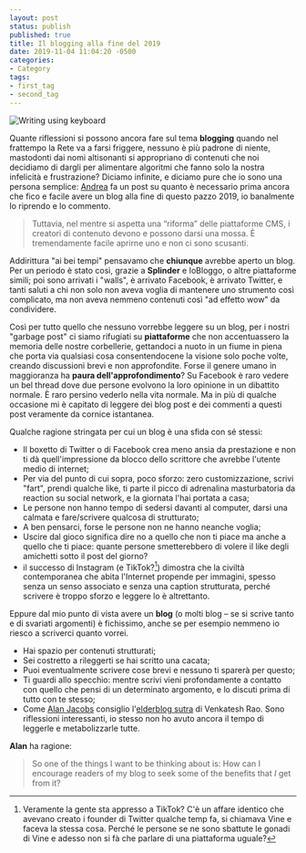```yaml
---
layout: post
status: publish
published: true
title: Il blogging alla fine del 2019
date: 2019-11-04 11:04:20 -0500
categories:
- Category
tags:
- first_tag
- second_tag
---
```


![Writing using keyboard](https://gitlab.com/dottorblaster/blog-images/raw/master/images/hands_using_keyboard.jpg)

Quante riflessioni si possono ancora fare sul tema **blogging** quando nel frattempo la Rete va a farsi friggere, nessuno è più padrone di niente, mastodonti dai nomi altisonanti si appropriano di contenuti che noi decidiamo di dargli per alimentare algoritmi che fanno solo la nostra infelicità e frustrazione? Diciamo infinite, e diciamo pure che io sono una persona semplice: [Andrea](https://andrea.co/blog/2019/11/4/nuovi-lettori-per-blog-vecchi) fa un post su quanto è necessario prima ancora che fico e facile avere un blog alla fine di  questo pazzo 2019, io banalmente lo riprendo e lo commento.

> Tuttavia, nel mentre si aspetta una “riforma” delle piattaforme CMS, i creatori di contenuto devono e possono darsi una mossa. È tremendamente facile aprirne uno e non ci sono scusanti. 

Addirittura "ai bei tempi" pensavamo che **chiunque** avrebbe aperto un blog. Per un periodo è stato così, grazie a **Splinder** e IoBloggo, o altre piattaforme simili; poi sono arrivati i "walls", è arrivato Facebook, è arrivato Twitter, e tanti saluti a chi non solo non aveva voglia di mantenere uno strumento così complicato, ma non aveva nemmeno contenuti così "ad effetto wow" da condividere.

Così per tutto quello che nessuno vorrebbe leggere su un blog, per i nostri "garbage post" ci siamo rifugiati su **piattaforme** che non accentuassero la memoria delle nostre corbellerie, gettandoci a nuoto in un fiume in piena che porta via qualsiasi cosa consentendocene la visione solo poche volte, creando discussioni brevi e non approfondite. Forse il genere umano in maggioranza ha **paura dell'approfondimento**? Su Facebook è raro vedere un bel thread dove due persone evolvono la loro opinione in un dibattito normale. È raro persino vederlo nella vita normale. Ma in più di qualche occasione mi è capitato di leggere dei blog post e dei commenti a questi post veramente da cornice istantanea.

Qualche ragione stringata per cui un blog è una sfida con sé stessi:

- Il boxetto di Twitter o di Facebook crea meno ansia da prestazione e non ti dà quell'impressione da blocco dello scrittore che avrebbe l'utente medio di internet;
- Per via del punto di cui sopra, poco sforzo: zero customizzazione, scrivi "fart", prendi qualche like, ti parte il picco di adrenalina masturbatoria da reaction su social network, e la giornata l'hai portata a casa;
- Le persone non hanno tempo di sedersi davanti al computer, darsi una calmata e fare/scrivere qualcosa di strutturato;
- A ben pensarci, forse le persone non ne hanno neanche voglia;
- Uscire dal gioco significa dire no a quello che non ti piace ma anche a quello che ti piace: quante persone smetterebbero di volere il like degli amichetti sotto il post del giorno?
- il successo di Instagram (e TikTok?[^1]) dimostra che la civiltà contemporanea che abita l'Internet propende per immagini, spesso senza un senso associato e senza una caption strutturata, perché scrivere è troppo sforzo e leggere lo è altrettanto.

Eppure dal mio punto di vista avere un **blog** (o molti blog – se si scrive tanto e di svariati argomenti) è fichissimo, anche se per esempio nemmeno io riesco a scriverci quanto vorrei.

- Hai spazio per contenuti strutturati;
- Sei costretto a rileggerti se hai scritto una cacata;
- Puoi eventualmente scrivere cose brevi e nessuno ti sparerà per questo;
- Ti guardi allo specchio: mentre scrivi vieni profondamente a contatto con quello che pensi di un determinato argomento, e lo discuti prima di tutto con te stesso;
- Come [Alan Jacobs](https://blog.ayjay.org/on-blogging/) consiglio l'[elderblog sutra](https://www.ribbonfarm.com/series/elderblog-sutra/) di Venkatesh Rao. Sono riflessioni interessanti, io stesso non ho avuto ancora il tempo di leggerle e metabolizzarle tutte.

**Alan** ha ragione:

> So one of the things I want to be thinking about is: How can I encourage readers of my blog to seek some of the benefits that _I_ get from it?

[^1]: Veramente la gente sta appresso a TikTok? C'è un affare identico che avevano creato i founder di Twitter qualche temp fa, si chiamava Vine e faceva la stessa cosa. Perché le persone se ne sono sbattute le gonadi di Vine e adesso non si fà che parlare di una piattaforma uguale?
